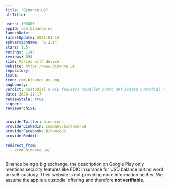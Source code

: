 ```yaml
---
title: "Binance.US"
altTitle: 

users: 100000
appId: com.binance.us
launchDate: 
latestUpdate: 2021-01-15
apkVersionName: "2.2.1"
stars: 1.5
ratings: 1245
reviews: 894
size: Varies with device
website: https://www.binance.us
repository: 
issue: 
icon: com.binance.us.png
bugbounty: 
verdict: custodial # wip fewusers nowallet nobtc obfuscated custodial nosource nonverifiable reproducible bounty defunct
date: 2020-11-17
reviewStale: true
signer: 
reviewArchive:


providerTwitter: binanceus
providerLinkedIn: company/binance-us
providerFacebook: BinanceUS
providerReddit: 

redirect_from:
  - /com.binance.us/
---
```



Binance being a big exchange, the description on Google Play only mentions
security features like FDIC insurance for USD balance but no word on
self-custody. Their website is not providing more information neither. We
assume the app is a custodial offering and therefore **not verifiable**.